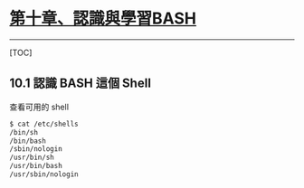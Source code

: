 # [第十章、認識與學習BASH](http://linux.vbird.org/linux_basic/0320bash.php)

---

[TOC]

## 10.1 認識 BASH 這個 Shell

查看可用的 shell

```bash
$ cat /etc/shells
/bin/sh
/bin/bash
/sbin/nologin
/usr/bin/sh
/usr/bin/bash
/usr/sbin/nologin
```